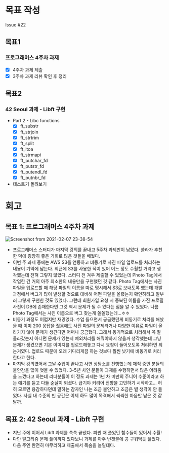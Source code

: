 # 목표 작성
Issue #22

## 목표1
### 프로그래머스 4주차 과제
- [x] 4주차 과제 제출
- [x] 3주차 과제 리뷰 확인 후 정리

## 목표2
### 42 Seoul 과제 - Libft 구현
- Part 2 - Libc functions
    - [x] ft_substr
    - [x] ft_strjoin
    - [x] ft_strtrim
    - [x] ft_split
    - [x] ft_itoa
    - [x] ft_strmapi
    - [x] ft_putchar_fd
    - [x] ft_putstr_fd
    - [x] ft_putendl_fd
    - [x] ft_putnbr_fd
- 테스트기 돌려보기

# 회고
## 목표 1: 프로그래머스 4주차 과제
![Screenshot from 2021-02-07 23-38-54](https://user-images.githubusercontent.com/58318786/107149734-b016d380-699d-11eb-9b99-405029a0e19a.png)

* 프로그래머스 스터디가 마지막 강의를 끝내고 5주차 과제만이 남았다. 쏠라가 추천한 덕에 굉장히 좋은 기회로 많은 것들을 배웠다. 
* 이번 주 과제 중에는 AWS S3를 연동하고 비동기로 사진 파일 업로드를 처리하는 내용이 기억에 남는다. 최근에 S3를 사용한 적이 있어 어느 정도 수월할 거라고 생각했는데 전혀 그렇지 않았다. 스터디 전 겨우 제출할 수 있었는데 Photo Tag에서 작업한 건 거의 아주 최소한의 내용만을 구현했던 것 같다. Photo Tag에서는 사진 파일을 업로드할 때 해당 파일의 이름을 따로 명시해서 S3로 보내도록 했는데 개발 과정에서 버그가 많이 발생할 것으로 대비해 어떤 파일을 올렸는지 확인하려고 일부러 그렇게 구현한 것도 있었다. 그런데 회원가입 요청 시 중복된 이름을 가진 프로필 사진이 DB에 존재한다면 그것 역시 문제가 될 수 있다는 점을 알 수 있었다. 나름 Photo Tag에서는 사진 이름으로 버그 찾는게 쏠쏠했는데...ㅎㅎ
* 비동기 과정도 어렵지만 재밌었다. 수업 들으면서 궁금했던게 비동기로 처리를 해놨을 때 이미 200 응답을 줬음에도 사진 파일의 문제라거나 다양한 이유로 파일이 올라가지 않아 문제가 생긴다면 어쩌나 궁금했다. 그래서 동기적으로 처리해서 꼭 잘 올라갔는지 아니면 문제가 있는지 예외처리를 해줘야하지 않을까 생각했는데 그냥 문제가 생겼으면 기본 이미지를 업로드해놓고 다시 요청이 들어오도록 처리하면 되는거였다. 업로드 때문에 오래 기다리게끔 하는 것보다 훨씬 낫기에 비동기로 처리한다고 한다.
* 마지막 강의였어서 그날 수업이 끝나고 사연 상담소를 진행했는데 재직 중인 분들의 불안감을 많이 엿볼 수 있었다. 3-5년 차인 분들이 과제를 수행하면서 많은 어려움을 느꼈다고 하는데 리더분들이 이 정도 과제는 1년 차 미만의 주니어 수준이라고 하는 얘기를 듣고 다들 순살이 되셨다. 급기야 커리어 전향을 고민하기 시작하고... 허허 모르면 용감하다던데 말하는 감자인 나는 조금 불안하고 조금은 별 생각이 안 들었다. 사실 내 수준의 빈 공간은 이제 하도 많이 목격해서 씩씩한 마음만 남은 것 같달까.

## 목표 2: 42 Seoul 과제 - Libft 구현
* 지난 주에 이어서 Libft 과제를 쑥쑥 끝냈다. 피씬 때 풀었던 함수들이 있어서 수월!
* 다만 알고리즘 문제 풀이까지 있다보니 과제를 아주 번갯불에 콩 구워먹듯 풀었다. 다음 주엔 완전히 마무리하고 제출해서 목숨을 늘릴테다.